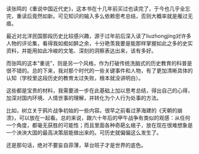 
读张鸣的《重说中国近代史》，这本书在十几年前买过也读完了，于今也几乎全忘完，重读后竟然如新。可见知识的输入多么依赖思考总结，否则大概率就是雁过无痕。

最近对北洋民国那段历史比较感兴趣，源于过年前后深入读了liuzhongjing对许多人物的评论集，看得我如痴如醉之余，十分艳羡我要是能那样掌握如此之多的史实资料，并能用如此冷峻的文笔、深刻的洞察表达出来，该有多好。

而张鸣的这本“重说”，则是另一个风格，作为打破传统洗脑式的历史教育的科普是很不错的。总的下来，我对那个时代的一些关键事件和人物，有了更加清晰具体的认知（学校里这段历史的教育太过失败，根本就没讲明白）。

这些都是宝贵的材料，我需要进一步在此基础上加以思考总结，得出自己的心得，加深对国内环境、人情世事的理解，并转化为个人行为处事的方法。

比如，树立关于鸦片战争初始的一些内容。很早之前看过茅海建的《天朝的崩溃》，可以放在一起看。总的来说，跟六十年后的甲午战争有类似的观感：从任何一个角度，都毫无获胜的可能性；而且里面各种奇葩幺蛾子，放在现在很难想象是一个泱泱大国的最高决策层能做出来的。可历史就偏偏这么发生了。

还是那句话，绝对不要妄自菲薄，草台班子才是世界的底色。